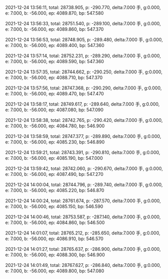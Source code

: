 2021-12-24 13:56:11, total: 28738.905, p: -290.770, delta:7.000 手, g:0.000, e: 7.000, b: -56.000, ep: 4089.870, bp: 547.580

2021-12-24 13:56:33, total: 28751.540, p: -289.100, delta:7.000 手, g:0.000, e: 7.000, b: -56.000, ep: 4089.860, bp: 547.370

2021-12-24 13:56:53, total: 28748.905, p: -289.480, delta:7.000 手, g:0.000, e: 7.000, b: -56.000, ep: 4089.400, bp: 547.360

2021-12-24 13:57:14, total: 28752.231, p: -289.290, delta:7.000 手, g:0.000, e: 7.000, b: -56.000, ep: 4089.590, bp: 547.360

2021-12-24 13:57:35, total: 28744.662, p: -290.250, delta:7.000 手, g:0.000, e: 7.000, b: -56.000, ep: 4088.710, bp: 547.370

2021-12-24 13:57:56, total: 28747.368, p: -290.290, delta:7.000 手, g:0.000, e: 7.000, b: -56.000, ep: 4089.470, bp: 547.470

2021-12-24 13:58:17, total: 28749.617, p: -289.640, delta:7.000 手, g:0.000, e: 7.000, b: -56.000, ep: 4087.080, bp: 547.090

2021-12-24 13:58:38, total: 28742.765, p: -290.420, delta:7.000 手, g:0.000, e: 7.000, b: -56.000, ep: 4084.780, bp: 546.900

2021-12-24 13:58:59, total: 28747.377, p: -289.890, delta:7.000 手, g:0.000, e: 7.000, b: -56.000, ep: 4085.230, bp: 546.890

2021-12-24 13:59:21, total: 28743.391, p: -290.810, delta:7.000 手, g:0.000, e: 7.000, b: -56.000, ep: 4085.190, bp: 547.000

2021-12-24 13:59:42, total: 28742.060, p: -290.670, delta:7.000 手, g:0.000, e: 7.000, b: -56.000, ep: 4087.490, bp: 547.270

2021-12-24 14:00:04, total: 28744.796, p: -289.740, delta:7.000 手, g:0.000, e: 7.000, b: -56.000, ep: 4085.220, bp: 546.870

2021-12-24 14:00:24, total: 28761.674, p: -287.570, delta:7.000 手, g:0.000, e: 7.000, b: -56.000, ep: 4085.150, bp: 546.590

2021-12-24 14:00:46, total: 28753.587, p: -287.140, delta:7.000 手, g:0.000, e: 7.000, b: -56.000, ep: 4084.860, bp: 546.500

2021-12-24 14:01:07, total: 28765.212, p: -285.650, delta:7.000 手, g:0.000, e: 7.000, b: -56.000, ep: 4086.910, bp: 546.570

2021-12-24 14:01:27, total: 28765.637, p: -286.900, delta:7.000 手, g:0.000, e: 7.000, b: -56.000, ep: 4088.300, bp: 546.900

2021-12-24 14:01:49, total: 28767.627, p: -286.840, delta:7.000 手, g:0.000, e: 7.000, b: -56.000, ep: 4089.800, bp: 547.080